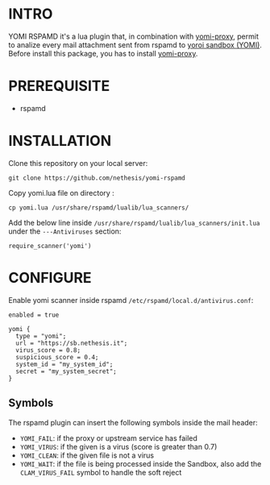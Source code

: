 # INTRO

YOMI RSPAMD it's a lua plugin that, in combination with <a href="https://github.com/nethesis/yomi-proxy">yomi-proxy</a>, permit to analize every mail attachment sent from rspamd to <a href="https://yoroi.company">yoroi sandbox (YOMI)</a>.
Before install this package, you has to install <a href="https://github.com/nethesis/yomi-proxy">yomi-proxy</a>.

# PREREQUISITE

- rspamd

# INSTALLATION

Clone this repository on your local server:
```
git clone https://github.com/nethesis/yomi-rspamd
```

Copy yomi.lua file on directory :

```
cp yomi.lua /usr/share/rspamd/lualib/lua_scanners/
```

Add the below line inside  `/usr/share/rspamd/lualib/lua_scanners/init.lua` under the `---Antiviruses` section:
```
require_scanner('yomi')
```

# CONFIGURE


Enable yomi scanner  inside rspamd `/etc/rspamd/local.d/antivirus.conf`:

```
enabled = true

yomi {
  type = "yomi";
  url = "https://sb.nethesis.it";
  virus_score = 0.8;
  suspicious_score = 0.4;
  system_id = "my_system_id";
  secret = "my_system_secret";
}
```

## Symbols

The rspamd plugin can insert the following symbols inside the mail header:

- `YOMI_FAIL`: if the proxy or upstream service has failed
- `YOMI_VIRUS`: if the given  is a virus (score is greater than 0.7)
- `YOMI_CLEAN`: if the given file is not a virus
- `YOMI_WAIT`: if the file is being processed inside the Sandbox, also add the `CLAM_VIRUS_FAIL` symbol to handle the soft reject


